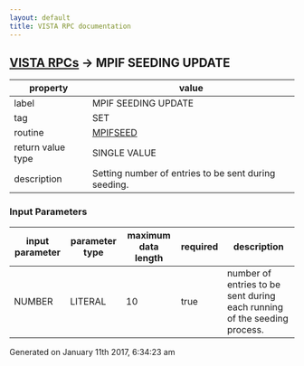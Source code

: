 ```yaml
---
layout: default
title: VISTA RPC documentation
---
```




## [VISTA RPCs](TableOfContent.md) &#8594; MPIF SEEDING UPDATE 

 property | value 
--- | --- 
 label | MPIF SEEDING UPDATE
 tag | SET
 routine | [MPIFSEED](http://code.osehra.org/dox/Routine_MPIFSEED_source.html)
 return value type | SINGLE VALUE
 description | Setting number of entries to be sent during seeding.

### Input Parameters

| input parameter | parameter type | maximum data length | required | description | 
| --- | --- | --- | --- | --- | 
| NUMBER | LITERAL | 10 | true | number of entries to be sent during each running of the seeding process. | 




Generated on January 11th 2017, 6:34:23 am